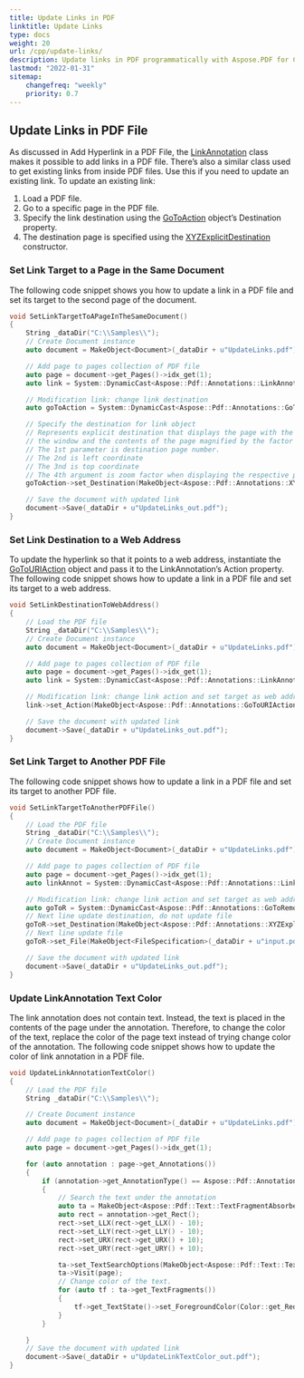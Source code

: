 ```yaml
---
title: Update Links in PDF 
linktitle: Update Links
type: docs
weight: 20
url: /cpp/update-links/
description: Update links in PDF programmatically with Aspose.PDF for C++. This guide is about how to update links in PDF file. 
lastmod: "2022-01-31"
sitemap:
    changefreq: "weekly"
    priority: 0.7
---
```


## Update Links in PDF File

As discussed in Add Hyperlink in a PDF File, the [LinkAnnotation](https://apireference.aspose.com/pdf/cpp/class/aspose.pdf.annotations.link_annotation/) class makes it possible to add links in a PDF file. There’s also a similar class used to get existing links from inside PDF files. Use this if you need to update an existing link. To update an existing link:

1. Load a PDF file.
1. Go to a specific page in the PDF file.
1. Specify the link destination using the [GoToAction](https://apireference.aspose.com/pdf/cpp/class/aspose.pdf.annotations.go_to_action) object’s Destination property.
1. The destination page is specified using the [XYZExplicitDestination](https://apireference.aspose.com/pdf/cpp/class/aspose.pdf.annotations.x_y_z_explicit_destination) constructor.

### Set Link Target to a Page in the Same Document

The following code snippet shows you how to update a link in a PDF file and set its target to the second page of the document.

```cpp
void SetLinkTargetToAPageInTheSameDocument()
{
    String _dataDir("C:\\Samples\\");
    // Create Document instance
    auto document = MakeObject<Document>(_dataDir + u"UpdateLinks.pdf");

    // Add page to pages collection of PDF file
    auto page = document->get_Pages()->idx_get(1);
    auto link = System::DynamicCast<Aspose::Pdf::Annotations::LinkAnnotation>(page->get_Annotations()->idx_get(1));

    // Modification link: change link destination
    auto goToAction = System::DynamicCast<Aspose::Pdf::Annotations::GoToAction>(link->get_Action());

    // Specify the destination for link object
    // Represents explicit destination that displays the page with the coordinates (left, top) positioned at the upper-left corner of 
    // the window and the contents of the page magnified by the factor zoom.
    // The 1st parameter is destination page number. 
    // The 2nd is left coordinate
    // The 3nd is top coordinate
    // The 4th argument is zoom factor when displaying the respective page. Using 2 means page will be displayed in 200% zoom
    goToAction->set_Destination(MakeObject<Aspose::Pdf::Annotations::XYZExplicitDestination>(1, 1, 2, 2));

    // Save the document with updated link
    document->Save(_dataDir + u"UpdateLinks_out.pdf");
}
```

### Set Link Destination to a Web Address

To update the hyperlink so that it points to a web address, instantiate the [GoToURIAction](https://apireference.aspose.com/pdf/cpp/class/aspose.pdf.annotations.go_to_u_r_i_action) object and pass it to the LinkAnnotation’s Action property. The following code snippet shows how to update a link in a PDF file and set its target to a web address.

```cpp
void SetLinkDestinationToWebAddress() 
{
    // Load the PDF file
    String _dataDir("C:\\Samples\\");
    // Create Document instance
    auto document = MakeObject<Document>(_dataDir + u"UpdateLinks.pdf");

    // Add page to pages collection of PDF file
    auto page = document->get_Pages()->idx_get(1);
    auto link = System::DynamicCast<Aspose::Pdf::Annotations::LinkAnnotation>(page->get_Annotations()->idx_get(1));

    // Modification link: change link action and set target as web address
    link->set_Action(MakeObject<Aspose::Pdf::Annotations::GoToURIAction>("www.aspose.com"));

    // Save the document with updated link
    document->Save(_dataDir + u"UpdateLinks_out.pdf");
}
```

### Set Link Target to Another PDF File

The following code snippet shows how to update a link in a PDF file and set its target to another PDF file.

```cpp
void SetLinkTargetToAnotherPDFFile()
{
    // Load the PDF file
    String _dataDir("C:\\Samples\\");
    // Create Document instance
    auto document = MakeObject<Document>(_dataDir + u"UpdateLinks.pdf");

    // Add page to pages collection of PDF file
    auto page = document->get_Pages()->idx_get(1);
    auto linkAnnot = System::DynamicCast<Aspose::Pdf::Annotations::LinkAnnotation>(page->get_Annotations()->idx_get(1));

    // Modification link: change link action and set target as web address
    auto goToR = System::DynamicCast<Aspose::Pdf::Annotations::GoToRemoteAction>(linkAnnot->get_Action());
    // Next line update destination, do not update file
    goToR->set_Destination(MakeObject<Aspose::Pdf::Annotations::XYZExplicitDestination>(2, 0, 0, 1.5));
    // Next line update file
    goToR->set_File(MakeObject<FileSpecification>(_dataDir + u"input.pdf"));

    // Save the document with updated link
    document->Save(_dataDir + u"UpdateLinks_out.pdf");
}
```

### Update LinkAnnotation Text Color

The link annotation does not contain text. Instead, the text is placed in the contents of the page under the annotation. Therefore, to change the color of the text, replace the color of the page text instead of trying change color of the annotation. The following code snippet shows how to update the color of link annotation in a PDF file.

```cpp
void UpdateLinkAnnotationTextColor() 
{
    // Load the PDF file
    String _dataDir("C:\\Samples\\");

    // Create Document instance
    auto document = MakeObject<Document>(_dataDir + u"UpdateLinks.pdf");

    // Add page to pages collection of PDF file
    auto page = document->get_Pages()->idx_get(1);

    for (auto annotation : page->get_Annotations())
    {
        if (annotation->get_AnnotationType() == Aspose::Pdf::Annotations::AnnotationType::Link)
        {
            // Search the text under the annotation
            auto ta = MakeObject<Aspose::Pdf::Text::TextFragmentAbsorber>();
            auto rect = annotation->get_Rect();
            rect->set_LLX(rect->get_LLX() - 10);
            rect->set_LLY(rect->get_LLY() - 10);
            rect->set_URX(rect->get_URX() + 10);
            rect->set_URY(rect->get_URY() + 10);

            ta->set_TextSearchOptions(MakeObject<Aspose::Pdf::Text::TextSearchOptions>(rect));
            ta->Visit(page);
            // Change color of the text.
            for (auto tf : ta->get_TextFragments())
            {
                tf->get_TextState()->set_ForegroundColor(Color::get_Red());
            }
        }

    }
    // Save the document with updated link
    document->Save(_dataDir + u"UpdateLinkTextColor_out.pdf");
}
```

